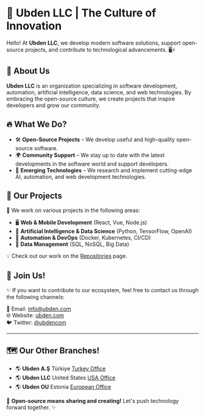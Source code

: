 # 🚀 Ubden LLC | The Culture of Innovation  

Hello! At **Ubden LLC**, we develop modern software solutions, support open-source projects, and contribute to technological advancements. 🖥️⚡  

## 🌟 About Us  
**Ubden LLC** is an organization specializing in software development, automation, artificial intelligence, data science, and web technologies. By embracing the open-source culture, we create projects that inspire developers and grow our community.  

## 🔥 What We Do?  
- 🛠 **Open-Source Projects** – We develop useful and high-quality open-source software.  
- 🌍 **Community Support** – We stay up to date with the latest developments in the software world and support developers.  
- 🚀 **Emerging Technologies** – We research and implement cutting-edge AI, automation, and web development technologies.  

## 📂 Our Projects  
🎯 We work on various projects in the following areas:  
- 🖥 **Web & Mobile Development** (React, Vue, Node.js)  
- 🤖 **Artificial Intelligence & Data Science** (Python, TensorFlow, OpenAI)  
- 🔧 **Automation & DevOps** (Docker, Kubernetes, CI/CD)  
- 💾 **Data Management** (SQL, NoSQL, Big Data)  

💡 Check out our work on the [Repositories](https://github.com/ubdencom?tab=repositories) page.  

## 💬 Join Us!  
✨ If you want to contribute to our ecosystem, feel free to contact us through the following channels:  

📧 Email: [info@ubden.com](mailto:info@ubden.com)  
🌐 Website: [ubden.com](https://ubden.com)  
🐦 Twitter: [@ubdencom](https://twitter.com/ubden)  

---  

## 🗺️ Our Other Branches!  
- 🌎 **Ubden A.Ş** Türkiye [Turkey Office](https://www.ubden.com.tr)
-  🌎 **Ubden LLC** United States [USA Office](https://www.ubden.com)  
- 🌎 **Ubden OU** Estonia [European Office](https://www.ubden.com)  


🚀 **Open-source means sharing and creating!** Let's push technology forward together. ✨
